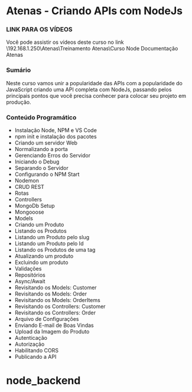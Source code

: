 # Atenas - Criando APIs com NodeJs

### LINK PARA OS VÍDEOS
Você pode assistir os vídeos deste curso no link \\192.168.1.250\Atenas\Treinamento Atenas\Curso Node Documentação Atenas

### Sumário
Neste curso vamos unir a popularidade das APIs com a popularidade do JavaScript criando uma API completa com NodeJs, passando pelos principais pontos que você precisa conhecer para colocar seu projeto em produção.

### Conteúdo Programático
* Instalação Node, NPM e VS Code
* npm init e instalação dos pacotes
* Criando um servidor Web
* Normalizando a porta
* Gerenciando Erros do Servidor
* Iniciando o Debug
* Separando o Servidor
* Configurando o NPM Start
* Nodemon
* CRUD REST
* Rotas
* Controllers
* MongoDb Setup
* Mongooose
* Models
* Criando um Produto
* Listando os Produtos
* Listando um Produto pelo slug
* Listando um Produto pelo Id
* Listando os Produtos de uma tag
* Atualizando um produto
* Excluindo um produto
* Validações
* Repositórios
* Async/Await
* Revisitando os Models: Customer
* Revisitando os Models: Order
* Revisitando os Models: OrderItems
* Revisitando os Controllers: Customer
* Revisitando os Controllers: Order
* Arquivo de Configurações
* Enviando E-mail de Boas Vindas
* Upload da Imagem do Produto
* Autenticação
* Autorização
* Habilitando CORS
* Publicando a API

# node_backend
